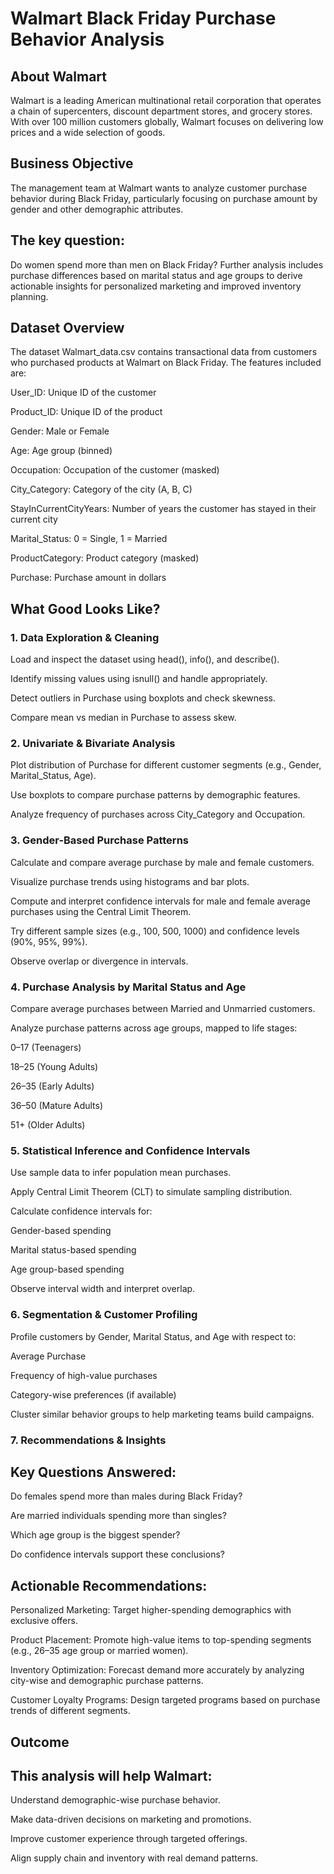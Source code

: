 # Walmart Black Friday Purchase Behavior Analysis

## About Walmart

Walmart is a leading American multinational retail corporation that operates a chain of supercenters, discount department stores, and grocery stores. With over 100 million customers globally, Walmart focuses on delivering low prices and a wide selection of goods.

## Business Objective

The management team at Walmart wants to analyze customer purchase behavior during Black Friday, particularly focusing on purchase amount by gender and other demographic attributes. 

## The key question:

Do women spend more than men on Black Friday?
Further analysis includes purchase differences based on marital status and age groups to derive actionable insights for personalized marketing and improved inventory planning.

## Dataset Overview

The dataset Walmart_data.csv contains transactional data from customers who purchased products at Walmart on Black Friday. The features included are:

User_ID: Unique ID of the customer

Product_ID: Unique ID of the product

Gender: Male or Female

Age: Age group (binned)

Occupation: Occupation of the customer (masked)

City_Category: Category of the city (A, B, C)

StayInCurrentCityYears: Number of years the customer has stayed in their current city

Marital_Status: 0 = Single, 1 = Married

ProductCategory: Product category (masked)

Purchase: Purchase amount in dollars

## What Good Looks Like?

### 1. Data Exploration & Cleaning

Load and inspect the dataset using head(), info(), and describe().

Identify missing values using isnull() and handle appropriately.

Detect outliers in Purchase using boxplots and check skewness.

Compare mean vs median in Purchase to assess skew.

### 2. Univariate & Bivariate Analysis

Plot distribution of Purchase for different customer segments (e.g., Gender, Marital_Status, Age).

Use boxplots to compare purchase patterns by demographic features.

Analyze frequency of purchases across City_Category and Occupation.

### 3. Gender-Based Purchase Patterns

Calculate and compare average purchase by male and female customers.

Visualize purchase trends using histograms and bar plots.

Compute and interpret confidence intervals for male and female average purchases using the Central Limit Theorem.

Try different sample sizes (e.g., 100, 500, 1000) and confidence levels (90%, 95%, 99%).

Observe overlap or divergence in intervals.

### 4. Purchase Analysis by Marital Status and Age

Compare average purchases between Married and Unmarried customers.

Analyze purchase patterns across age groups, mapped to life stages:

0–17 (Teenagers)

18–25 (Young Adults)

26–35 (Early Adults)

36–50 (Mature Adults)

51+ (Older Adults)

### 5. Statistical Inference and Confidence Intervals

Use sample data to infer population mean purchases.

Apply Central Limit Theorem (CLT) to simulate sampling distribution.

Calculate confidence intervals for:

Gender-based spending

Marital status-based spending

Age group-based spending

Observe interval width and interpret overlap.

### 6. Segmentation & Customer Profiling

Profile customers by Gender, Marital Status, and Age with respect to:

Average Purchase

Frequency of high-value purchases

Category-wise preferences (if available)

Cluster similar behavior groups to help marketing teams build campaigns.

### 7. Recommendations & Insights

## Key Questions Answered:

Do females spend more than males during Black Friday?

Are married individuals spending more than singles?

Which age group is the biggest spender?

Do confidence intervals support these conclusions?

## Actionable Recommendations:

Personalized Marketing: Target higher-spending demographics with exclusive offers.

Product Placement: Promote high-value items to top-spending segments (e.g., 26–35 age group or married women).

Inventory Optimization: Forecast demand more accurately by analyzing city-wise and demographic purchase patterns.

Customer Loyalty Programs: Design targeted programs based on purchase trends of different segments.

## Outcome

## This analysis will help Walmart:

Understand demographic-wise purchase behavior.

Make data-driven decisions on marketing and promotions.

Improve customer experience through targeted offerings.

Align supply chain and inventory with real demand patterns.
